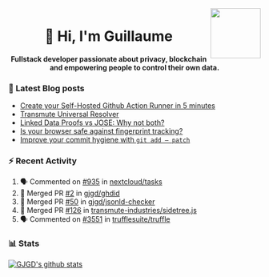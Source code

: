 <img align='right' src='https://user-images.githubusercontent.com/5713670/87202985-820dcb80-c2b6-11ea-9f56-7ec461c497c3.gif' width='100"'>

<h1 align="center">👋 Hi, I'm Guillaume</h1>
<h4 align="center">Fullstack developer passionate about privacy, blockchain and empowering people to control their own data.

### 📝 Latest Blog posts

<!-- BLOG-POST-LIST:START -->
- [Create your Self-Hosted Github Action Runner in 5 minutes](https://medium.com/@gjgd/create-your-self-hosted-github-action-runner-in-5-minutes-a9eff615edc4?source=rss-35e0d58bf235------2)
- [Transmute Universal Resolver](https://medium.com/transmute-techtalk/transmute-universal-resolver-b6c8509858f?source=rss-35e0d58bf235------2)
- [Linked Data Proofs vs JOSE: Why not both?](https://medium.com/transmute-techtalk/linked-data-proofs-vs-jose-why-not-both-1594393418cc?source=rss-35e0d58bf235------2)
- [Is your browser safe against fingerprint tracking?](https://medium.com/@gjgd/is-your-browser-safe-against-fingerprint-tracking-6126952b805b?source=rss-35e0d58bf235------2)
- [Improve your commit hygiene with `git add — patch`](https://medium.com/transmute-techtalk/improve-your-commit-hygiene-with-git-add-patch-3b7dd9c117c4?source=rss-35e0d58bf235------2)
<!-- BLOG-POST-LIST:END -->

### :zap: Recent Activity

<!--START_SECTION:activity-->
1. 🗣 Commented on [#935](https://github.com/nextcloud/tasks/issues/935) in [nextcloud/tasks](https://github.com/nextcloud/tasks)
2. 🎉 Merged PR [#2](https://github.com/gjgd/ghdid/pull/2) in [gjgd/ghdid](https://github.com/gjgd/ghdid)
3. 🎉 Merged PR [#50](https://github.com/gjgd/jsonld-checker/pull/50) in [gjgd/jsonld-checker](https://github.com/gjgd/jsonld-checker)
4. 🎉 Merged PR [#126](https://github.com/transmute-industries/sidetree.js/pull/126) in [transmute-industries/sidetree.js](https://github.com/transmute-industries/sidetree.js)
5. 🗣 Commented on [#3551](https://github.com/trufflesuite/truffle/issues/3551) in [trufflesuite/truffle](https://github.com/trufflesuite/truffle)
<!--END_SECTION:activity-->

### 📊 Stats

[![GJGD's github stats](https://github-readme-stats.vercel.app/api?username=gjgd&count_private=true&show_icons=true&custom_title=My%20Github%20Stats)](https://github.com/anuraghazra/github-readme-stats)
